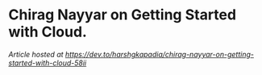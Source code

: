 # Chirag Nayyar on Getting Started with Cloud.

*Article hosted at https://dev.to/harshgkapadia/chirag-nayyar-on-getting-started-with-cloud-58ii*